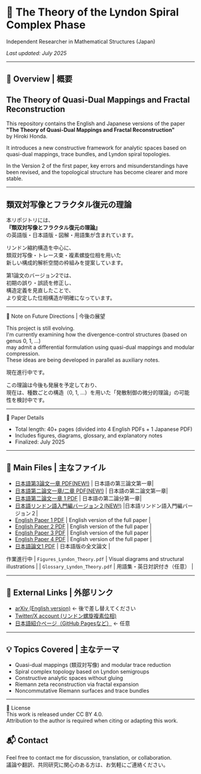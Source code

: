 # 🧩 The Theory of the Lyndon Spiral Complex Phase  
 
Independent Researcher in Mathematical Structures (Japan)

*Last updated: July 2025*

---

## 📘 Overview | 概要

## The Theory of Quasi-Dual Mappings and Fractal Reconstruction

This repository contains the English and Japanese versions of the paper
**"The Theory of Quasi-Dual Mappings and Fractal Reconstruction"**  
by Hiroki Honda.

It introduces a new constructive framework for analytic spaces
based on quasi-dual mappings, trace bundles, and Lyndon spiral topologies.

In the Version 2 of the first paper, key errors and misunderstandings
have been revised, and the topological structure has become clearer and more stable.

---


## 類双対写像とフラクタル復元の理論

本リポジトリには、   
**『類双対写像とフラクタル復元の理論』**  
の英語版・日本語版・図解・用語集が含まれています。

リンドン縮約構造を中心に、  
類双対写像・トレース束・複素螺旋位相を用いた  
新しい構成的解析空間の枠組みを提案しています。

第1論文のバージョン2では、  
初期の誤り・誤読を修正し、  
構造定義を見直したことで、  
より安定した位相構造が明確になっています。

---
📌 Note on Future Directions | 今後の展望

This project is still evolving.  
I'm currently examining how the divergence-control structures (based on genus 0, 1, ...)  
may admit a differential formulation using quasi-dual mappings and modular compression.  
These ideas are being developed in parallel as auxiliary notes.  

現在進行中です。

この理論は今後も発展を予定しており、  
現在は、種数ごとの構造（0, 1, …）を用いた「発散制御の微分的理論」の可能性を検討中です。

---

📄 Paper Details  
- Total length: 40+ pages (divided into 4 English PDFs + 1 Japanese PDF)  
- Includes figures, diagrams, glossary, and explanatory notes  
- Finalized: July 2025

---

## 📄 Main Files | 主なファイル
- [日本語第3論文一章 PDF(NEW!)](2Third_Paper_Approaching_Non-Regular_Regions_via_the_Lyndon_Spiral_Complex_Phase.pdf
) | 日本語の第三論文第一章|
- [日本語第二論文一章/二章 PDF(NEW!)](Second_Paper,_Chapter_1_Theory_of_Lyndon_Construction_of_Symmetrical_Zero-Point_Structures_by_Divergent_Restoration(jp)15.pdf) | 日本語の第二論文第一章|
- [日本語第二論文一章 1 PDF](Second_Paper,_Chapter_1_Theory_of_Lyndon_Construction_of_Symmetrical_Zero-Point_Structures_by_Divergent_Restoration(jp).pdf) | 日本語の第二論分第一章|
- [日本語リンドン語入門編バージョン２(NEW!)](The_Theory_of_the_Lyndon_Complex_Spiral_Phase(jp)(ver2)2.pdf) |日本語リンドン語入門編バージョン２|
- [English Paper 1 PDF](PartⅡ_The_Theory_of_the_Lyndon_Complex_Spiral_Phase.pdf) | English version of the full paper |
- [English Paper 2 PDF](PartII_The_Basic_Structure_of_the_Application_of_Quasi-dual_Morphism_Intro.pdf) | English version of the full paper |
- [English Paper 3 PDF](PartIII_Applications_of_Mathematical_Theory_of_Dynamic_Fractal_Transformation_to_Various_Fields_AppliedEdition.pdf) | English version of the full paper |
- [English Paper 4 PDF](PartⅣ_Deformations_of_fractals_and_a_generative_approach_to_zeta.pdf) | English version of the full paper |
- [日本語論文1 PDF](The_Theory_of_Quasi-Dual_Mappings_and_Fractal_Reconstruction_Jp.pdf) | 日本語版の全文論文 |

作業進行中
| `Figures_Lyndon_Theory.pdf` | Visual diagrams and structural illustrations |
| `Glossary_Lyndon_Theory.pdf` | 用語集・英日対訳付き（任意） |

---

## 🔗 External Links | 外部リンク

- [arXiv (English version)](https://arxiv.org/abs/XXXX.XXXXX) ← 後で差し替えてください
- [Twitter/X account (リンドン螺旋複素位相)](https://x.com/@Lyndon_Spiral) 
- [日本語紹介ページ（GitHub Pagesなど）](https://yourname.github.io) ← 任意

---

## 💡 Topics Covered | 主なテーマ

- Quasi-dual mappings (類双対写像) and modular trace reduction  
- Spiral complex topology based on Lyndon semigroups  
- Constructive analytic spaces without gluing  
- Riemann zeta reconstruction via fractal expansion  
- Noncommutative Riemann surfaces and trace bundles

---
📄 License  
This work is released under CC BY 4.0.  
Attribution to the author is required when citing or adapting this work.

## 📬 Contact

Feel free to contact me for discussion, translation, or collaboration.  
議論や翻訳、共同研究に関心のある方は、お気軽にご連絡ください。
